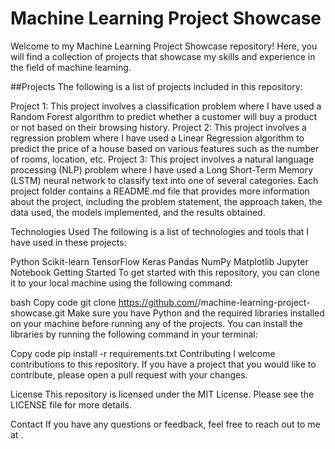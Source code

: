# Machine Learning Project Showcase

Welcome to my Machine Learning Project Showcase repository! Here, you will find a collection of projects that showcase my skills and experience in the field of machine learning.

##Projects
The following is a list of projects included in this repository:

Project 1: This project involves a classification problem where I have used a Random Forest algorithm to predict whether a customer will buy a product or not based on their browsing history.
Project 2: This project involves a regression problem where I have used a Linear Regression algorithm to predict the price of a house based on various features such as the number of rooms, location, etc.
Project 3: This project involves a natural language processing (NLP) problem where I have used a Long Short-Term Memory (LSTM) neural network to classify text into one of several categories.
Each project folder contains a README.md file that provides more information about the project, including the problem statement, the approach taken, the data used, the models implemented, and the results obtained.

Technologies Used
The following is a list of technologies and tools that I have used in these projects:

Python
Scikit-learn
TensorFlow
Keras
Pandas
NumPy
Matplotlib
Jupyter Notebook
Getting Started
To get started with this repository, you can clone it to your local machine using the following command:

bash
Copy code
git clone https://github.com/<username>/machine-learning-project-showcase.git
Make sure you have Python and the required libraries installed on your machine before running any of the projects. You can install the libraries by running the following command in your terminal:

Copy code
pip install -r requirements.txt
Contributing
I welcome contributions to this repository. If you have a project that you would like to contribute, please open a pull request with your changes.

License
This repository is licensed under the MIT License. Please see the LICENSE file for more details.

Contact
If you have any questions or feedback, feel free to reach out to me at <email address>.

